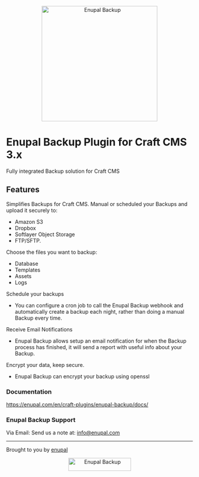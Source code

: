 <p align="center">
	<a href="https://enupal.com/en/craft-plugins/enupal-backup/docs/" target="_blank">
	<img width="312" height="312" src="https://enupal.com/assets/docs/backup-icon.svg" alt="Enupal Backup"></a>
</p>

# Enupal Backup Plugin for Craft CMS 3.x

Fully integrated Backup solution for Craft CMS

## Features

Simplifies Backups for Craft CMS. Manual or scheduled your Backups and upload it securely to:

* Amazon S3
* Dropbox
* Softlayer Object Storage
* FTP/SFTP.

Choose the files you want to backup:

* Database
* Templates
* Assets
* Logs

Schedule your backups

* You can configure a cron job to call the Enupal Backup webhook and automatically create a backup each night, rather than doing a manual Backup every time.

Receive Email Notifications

* Enupal Backup allows setup an email notification for when the Backup process has finished, it will send a report with useful info about your Backup.

Encrypt your data, keep secure.

* Enupal Backup can encrypt your backup using openssl

### Documentation

https://enupal.com/en/craft-plugins/enupal-backup/docs/

### Enupal Backup Support

Via Email:
Send us a note at: info@enupal.com

------------------------------------------------------------

Brought to you by [enupal](https://enupal.com/en)

<p align="center">
	<a href="https://enupal.com/en" target="_blank">
	<img width="169" height="35" src="https://enupal.com/assets/docs/enupal-logo.png" alt="Enupal Backup"></a>
</p>




